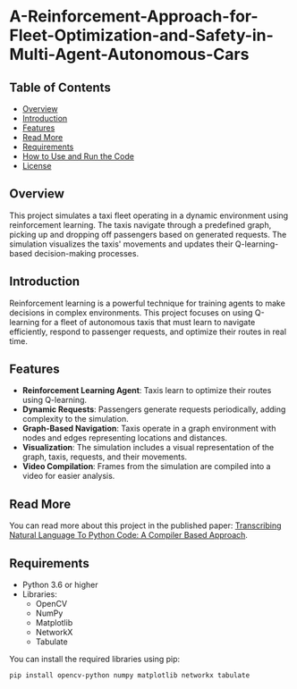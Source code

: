 # A-Reinforcement-Approach-for-Fleet-Optimization-and-Safety-in-Multi-Agent-Autonomous-Cars

## Table of Contents

- [Overview](#overview)
- [Introduction](#introduction)
- [Features](#features)
- [Read More](#read-more)
- [Requirements](#requirements)
- [How to Use and Run the Code](#how-to-use-and-run-the-code)
- [License](#license)

## Overview

This project simulates a taxi fleet operating in a dynamic environment using reinforcement learning. The taxis navigate through a predefined graph, picking up and dropping off passengers based on generated requests. The simulation visualizes the taxis' movements and updates their Q-learning-based decision-making processes.

## Introduction

Reinforcement learning is a powerful technique for training agents to make decisions in complex environments. This project focuses on using Q-learning for a fleet of autonomous taxis that must learn to navigate efficiently, respond to passenger requests, and optimize their routes in real time.

## Features

- **Reinforcement Learning Agent**: Taxis learn to optimize their routes using Q-learning.
- **Dynamic Requests**: Passengers generate requests periodically, adding complexity to the simulation.
- **Graph-Based Navigation**: Taxis operate in a graph environment with nodes and edges representing locations and distances.
- **Visualization**: The simulation includes a visual representation of the graph, taxis, requests, and their movements.
- **Video Compilation**: Frames from the simulation are compiled into a video for easier analysis.

## Read More

You can read more about this project in the published paper: [Transcribing Natural Language To Python Code: A Compiler Based Approach](link-to-your-paper).

## Requirements

- Python 3.6 or higher
- Libraries:
  - OpenCV
  - NumPy
  - Matplotlib
  - NetworkX
  - Tabulate

You can install the required libraries using pip:

```bash
pip install opencv-python numpy matplotlib networkx tabulate
